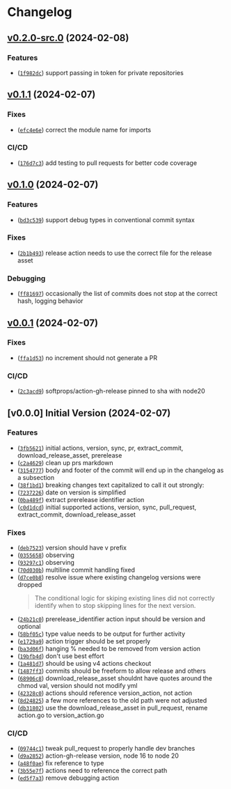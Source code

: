 # Changelog

## [v0.2.0-src.0](https://github.com/jakbytes/version_actions/compare/v0.1.1...v0.2.0-src.0) (2024-02-08)
### Features

- ([`1f982dc`](https://github.com/jakbytes/version_actions/commit/1f982dcc79afd547a03617ee6fee43bb22b4b27b)) support passing in token for private repositories

## [v0.1.1](https://github.com/jakbytes/version_actions/compare/v0.1.0...v0.1.1) (2024-02-07)
### Fixes

- ([`efc4e6e`](https://github.com/jakbytes/version_actions/commit/efc4e6ee9c1115e471a8653b6306b91404cac2b3)) correct the module name for imports

### CI/CD

- ([`176d7c3`](https://github.com/jakbytes/version_actions/commit/176d7c347e2632069d3cd84fa848880de86e78a9)) add testing to pull requests for better code coverage

## [v0.1.0](https://github.com/jakbytes/version_actions/compare/v0.0.1...v0.1.0) (2024-02-07)
### Features

- ([`bd3c539`](https://github.com/jakbytes/version_actions/commit/bd3c539485ed2326b9f53b05ed2bccba9989aae5)) support debug types in conventional commit syntax

### Fixes

- ([`2b1b493`](https://github.com/jakbytes/version_actions/commit/2b1b49317a8c94f1bb411fdef538e524c81986ef)) release action needs to use the correct file for the release asset

### Debugging

- ([`ff81697`](https://github.com/jakbytes/version_actions/commit/ff81697d995cf560e47f030abff969c92b01a50c)) occasionally the list of commits does not stop at the correct hash, logging behavior

## [v0.0.1](https://github.com/jakbytes/version_actions/compare/v0.0.0...v0.0.1) (2024-02-07)
### Fixes

- ([`ffa1d53`](https://github.com/jakbytes/version_actions/commit/ffa1d5370ba7bfd933ace9954b0fd369021a9665)) no increment should not generate a PR

### CI/CD

- ([`2c3acd9`](https://github.com/jakbytes/version_actions/commit/2c3acd9472dc067d35a29990f122a71e4fad0372)) softprops/action-gh-release pinned to sha with node20

## [v0.0.0] Initial Version (2024-02-07)
### Features

- ([`3fb5621`](https://github.com/jakbytes/version_actions/commit/3fb562193137e64068da04b1dbb9d3c69b4fc5b3)) initial actions, version, sync, pr, extract_commit, download_release_asset, prerelease
- ([`c2a4629`](https://github.com/jakbytes/version_actions/commit/c2a4629dd8aadaafd8b577cf3738a8ec4eb34624)) clean up prs markdown
- ([`3154777`](https://github.com/jakbytes/version_actions/commit/3154777b22d84f248a31abf98695727df4d84b8e)) body and footer of the commit will end up in the changelog as a subsection
- ([`38f1bd1`](https://github.com/jakbytes/version_actions/commit/38f1bd1091e162416bbcc653da5865b8f70e2c49)) breaking changes text capitalized to call it out strongly:
- ([`7237226`](https://github.com/jakbytes/version_actions/commit/72372265d197605918b127c92eb75375c3715382)) date on version is simplified
- ([`0ba489f`](https://github.com/jakbytes/version_actions/commit/0ba489f5f33d221061c149fed64166c26c6322ae)) extract prerelease identifier action
- ([`c0d1dcd`](https://github.com/jakbytes/version_actions/commit/c0d1dcd0e3483390d8d7405569bcf3eadcce5710)) initial supported actions, version, sync, pull_request, extract_commit, download_release_asset

### Fixes

- ([`deb7523`](https://github.com/jakbytes/version_actions/commit/deb7523fc729ed0e9a1ef8a0a05710af9a783841)) version should have v prefix
- ([`0355658`](https://github.com/jakbytes/version_actions/commit/03556582d5a46e64452c945454d95e2ddc1a4784)) observing
- ([`93297c1`](https://github.com/jakbytes/version_actions/commit/93297c169c9ce8aabf9f0df7292e2e04a6296070)) observing
- ([`70d030b`](https://github.com/jakbytes/version_actions/commit/70d030b01e8d9672076b8017cd10d6d75b001986)) multiline commit handling fixed
- ([`d7ce0b8`](https://github.com/jakbytes/version_actions/commit/d7ce0b88ef4d3c296f7db91d6ec5c14af2233c2b)) resolve issue where existing changelog versions were dropped
  > 
  > The conditional logic for skiping existing lines did not correctly identify when to stop skipping lines for the next version.
- ([`24b21c0`](https://github.com/jakbytes/version_actions/commit/24b21c024993d337061c3ee53f3d179f11293ecb)) prerelease_identifier action input should be version and optional
- ([`58bf05c`](https://github.com/jakbytes/version_actions/commit/58bf05caf571984ec6b2233ddb6f18a109a624ba)) type value needs to be output for further activity
- ([`e1729a9`](https://github.com/jakbytes/version_actions/commit/e1729a947a61a321155939e72779334c88033b47)) action trigger should be set properly
- ([`ba3d06f`](https://github.com/jakbytes/version_actions/commit/ba3d06fc58c65dc4fae5dd39c0d539207d906118)) hanging % needed to be removed from version action
- ([`19bfb4d`](https://github.com/jakbytes/version_actions/commit/19bfb4db2aa5af63bead5067d2d3582e6b67fba2)) don't use best effort
- ([`1a481d7`](https://github.com/jakbytes/version_actions/commit/1a481d72d0715ae6d7d88a9b434502513529c18c)) should be using v4 actions checkout
- ([`1487ff3`](https://github.com/jakbytes/version_actions/commit/1487ff34f740541c9cb5aa3345aa14e6d1d93abc)) commits should be freeform to allow release and others
- ([`68906c8`](https://github.com/jakbytes/version_actions/commit/68906c816d30d62c6f67c4a35b5e6003ccd74fbf)) download_release_asset shouldnt have quotes around the chmod val, version should not modify yml
- ([`42328c0`](https://github.com/jakbytes/version_actions/commit/42328c0dc7d95b59e58c1373f678834420f8c329)) actions should reference version_action, not action
- ([`8d24825`](https://github.com/jakbytes/version_actions/commit/8d24825ef39953f45c2fae275b420777c635ba5c)) a few more references to the old path were not adjusted
- ([`db31802`](https://github.com/jakbytes/version_actions/commit/db31802dc409e7306ca2a4b17a8a1ba3e8332c05)) use the download_release_asset in pull_request, rename action.go to version_action.go

### CI/CD

- ([`09744c1`](https://github.com/jakbytes/version_actions/commit/09744c1d845d1c9c26d9831595a27c26f4bacc38)) tweak pull_request to properly handle dev branches
- ([`d9a2852`](https://github.com/jakbytes/version_actions/commit/d9a28521ed93dcac2c43df8137b89eba5e231be2)) action-gh-release version, node 16 to node 20
- ([`a48f0ae`](https://github.com/jakbytes/version_actions/commit/a48f0aeac3a5c4ce3bed5af4e055bff7174bd99f)) fix reference to type
- ([`3b55e7f`](https://github.com/jakbytes/version_actions/commit/3b55e7fbce860c789836006c2c1e93ab3a1554ce)) actions need to reference the correct path
- ([`ed5f7a3`](https://github.com/jakbytes/version_actions/commit/ed5f7a398dd060d3a9769c344206c2b86dad2959)) remove debugging action